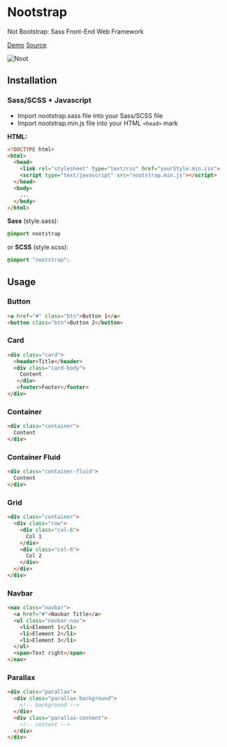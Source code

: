 # Nootstrap
Not Bootstrap: Sass Front-End Web Framework

[Demo](https://morgancaron.github.io/Nootstrap/)
[Source](https://github.com/MorganCaron/Nootstrap)

![Noot](https://noot.space/noot.gif)

## Installation


### Sass/SCSS + Javascript

* Import nootstrap.sass file into your Sass/SCSS file
* Import nootstrap.min.js file into your HTML `<head>` mark

**HTML:**
```html
<!DOCTYPE html>
<html>
  <head>
    <link rel="stylesheet" type="text/css" href="yourStyle.min.css">
    <script type="text/javascript" src="nootstrap.min.js"></script>
  </head>
  <body>
    ...
  </body>
</html>
```

**Sass** (style.sass):
```sass
@import nootstrap
```
or **SCSS** (style.scss):
```scss
@import "nootstrap";
```

## Usage

### Button

```html
<a href="#" class="btn">Button 1</a>
<button class="btn">Button 2</button>
```

### Card

```html
<div class="card">
  <header>Title</header>
  <div class="card-body">
    Content
   </div>
   <footer>Footer</footer>
</div>
```

### Container

```html
<div class="container">
  Content
</div>
```

### Container Fluid

```html
<div class="container-fluid">
  Content
</div>
```

### Grid

```html
<div class="container">
  <div class="row">
    <div class="col-6">
      Col 1
    </div>
    <div class="col-6">
      Col 2
    </div>
  </div>
</div>
```

### Navbar

```html
<nav class="navbar">
  <a href="#">Navbar Title</a>
  <ul class="navbar-nav">
    <li>Element 1</li>
    <li>Element 2</li>
    <li>Element 3</li>
  </ul>
  <span>Text right</span>
</nav>
```

### Parallax

```html
<div class="parallax">
  <div class="parallax-background">
    <!-- background -->
  </div>
  <div class="parallax-content">
    <!-- content -->
  </div>
</div>
```
